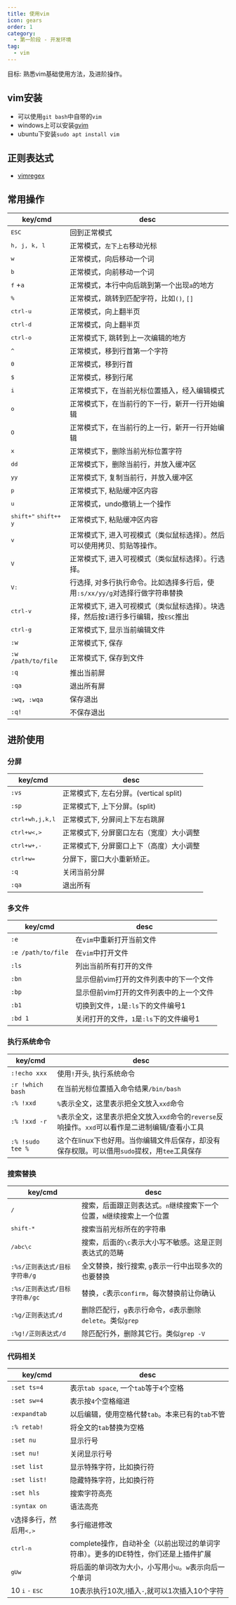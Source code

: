 ```yaml
---
title: 使用vim
icon: gears
order: 1
category:
  - 第一阶段 - 开发环境
tag:
  - vim
---
```


目标: 熟悉vim基础使用方法，及进阶操作。

## vim安装
- 可以使用`git bash`中自带的`vim`
- windows上可以安装[gvim](http://dl.softmgr.qq.com/original/Development/gvim81-8.1.282.0.exe)
- ubuntu下安装`sudo apt install vim`

## 正则表达式
- [vimregex](https://vimregex.com/)

## 常用操作
| key/cmd | desc |
| -- | -- |
| <kbd>ESC</kbd> | 回到正常模式 |
| <kbd>h, j, k, l</kbd> | 正常模式，`左下上右`移动光标 |
| <kbd>w</kbd> | 正常模式，向后移动一个词 |
| <kbd>b</kbd> | 正常模式，向前移动一个词 |
| <kbd>f</kbd> +`a` | 正常模式，本行中向后跳到第一个出现`a`的地方 |
| <kbd>%</kbd> | 正常模式，跳转到匹配字符，比如`()`, `[]` |
| <kbd>ctrl-u</kbd> | 正常模式，向上翻半页 |
| <kbd>ctrl-d</kbd> | 正常模式，向上翻半页 |
| <kbd>ctrl-o</kbd> | 正常模式下, 跳转到上一次编辑的地方 |
| <kbd>^</kbd> | 正常模式，移到行首第一个字符 |
| <kbd>0</kbd> | 正常模式，移到行首 |
| <kbd>$</kbd> | 正常模式，移到行尾 |
| <kbd>i</kbd> | 正常模式下，在当前光标位置插入，经入编辑模式 |
| <kbd>o</kbd> | 正常模式下，在当前行的下一行，新开一行开始编辑 |
| <kbd>O</kbd> | 正常模式下，在当前行的上一行，新开一行开始编辑 |
| <kbd>x</kbd> | 正常模式下，删除当前光标位置字符 |
| <kbd>dd</kbd> | 正常模式下，删除当前行，并放入缓冲区 |
| <kbd>yy</kbd> | 正常模式下, 复制当前行，并放入缓冲区 |
| <kbd>p</kbd> | 正常模式下, 粘贴缓冲区内容 |
| <kbd>u</kbd> | 正常模式，undo撤销上一个操作 |
| <kbd>shift+"</kbd> <kbd>shift++</kbd> <kbd>y</kbd> | 正常模式下, 粘贴缓冲区内容 |
| <kbd>v</kbd> | 正常模式下, 进入可视模式（类似鼠标选择）。然后可以使用拷贝、剪贴等操作。 |
| <kbd>V</kbd> | 正常模式下, 进入可视模式（类似鼠标选择）。行选择。 |
| <kbd>V</kbd><kbd>:</kbd> | 行选择, 对多行执行命令。比如选择多行后，使用`:s/xx/yy/g`对选择行做字符串替换 |
| <kbd>ctrl-v</kbd> | 正常模式下, 进入可视模式（类似鼠标选择）。块选择，然后按<kbd>I</kbd>进行多行编辑，按<kbd>ESC</kbd>推出 |
| <kbd>ctrl-g</kbd> | 正常模式下, 显示当前编辑文件 |
| `:w` | 正常模式下, 保存 |
| `:w /path/to/file` | 正常模式下, 保存到文件 |
| `:q` | 推出当前屏 |
| `:qa` | 退出所有屏 |
| `:wq`，`:wqa` | 保存退出 |
| `:q!`| 不保存退出 |

## 进阶使用

### 分屏
| key/cmd | desc |
| -- | -- |
| `:vs` | 正常模式下, 左右分屏。(vertical split) |
| `:sp` | 正常模式下, 上下分屏。(split) |
| <kbd>ctrl+w</kbd><kbd>h,j,k,l</kbd> | 正常模式下, 分屏间上下左右跳屏 |
| <kbd>ctrl+w</kbd><kbd><,></kbd> | 正常模式下, 分屏窗口左右（宽度）大小调整 |
| <kbd>ctrl+w</kbd><kbd>+,-</kbd> | 正常模式下, 分屏窗口上下（高度）大小调整 |
| <kbd>ctrl+w</kbd><kbd>=</kbd> | 分屏下，窗口大小重新矫正。 |
| `:q` | 关闭当前分屏 |
| `:qa` | 退出所有 |

### 多文件
| key/cmd | desc |
| -- | -- |
| `:e` | 在`vim`中重新打开当前文件 |
| `:e /path/to/file` | 在`vim`中打开文件 |
| `:ls` | 列出当前所有打开的文件 |
| `:bn` | 显示但前vim打开的文件列表中的下一个文件 |
| `:bp` | 显示但前vim打开的文件列表中的上一个文件 |
| `:b1` | 切换到文件，`1`是`:ls`下的文件编号1 |
| `:bd 1` | 关闭打开的文件，`1`是`:ls`下的文件编号1 |

### 执行系统命令
| key/cmd | desc |
| -- | -- |
| `:!echo xxx`| 使用`!`开头, 执行系统命令 |
| `:r !which bash`| 在当前光标位置插入命令结果`/bin/bash` |
| `:% !xxd` | `%`表示全文，这里表示把全文放入`xxd`命令 |
| `:% !xxd -r` | `%`表示全文，这里表示把全文放入`xxd`命令的`reverse`反响操作。`xxd`可以看作是二进制编辑/查看小工具 |
| `:% !sudo tee %` | 这个在linux下也好用。当你编辑文件后保存，却没有保存权限。可以借用`sudo`提权，用`tee`工具保存 |

### 搜索替换
| key/cmd | desc |
| -- | -- |
| <kbd>/</kbd> | 搜索，后面跟正则表达式。<kbd>n</kbd>继续搜索下一个位置，<kbd>N</kbd>继续搜索上一个位置|
| <kbd>shift-*</kbd> | 搜索当前光标所在的字符串 |
| <kbd>/abc\c</kbd> | 搜索，后面的`\c`表示大小写不敏感。这是正则表达式的范畴 |
| `:%s/正则表达式/目标字符串/g` | 全文替换，按行搜索, `g`表示一行中出现多次的也要替换 |
| `:%s/正则表达式/目标字符串/gc` | 替换，`c`表示`confirm`，每次替换前让你确认 |
| `:%g/正则表达式/d` | 删除匹配行，`g`表示行命令，`d`表示删除`delete`。类似`grep` |
| `:%g!/正则表达式/d` | 除匹配行外，删除其它行。类似`grep -V` |

### 代码相关
| key/cmd | desc |
| -- | -- |
| `:set ts=4` | 表示`tab space`, 一个`tab`等于`4`个空格 |
| `:set sw=4` | 表示按`4`个空格缩进 |
| `:expandtab` | 以后编辑，使用空格代替`tab`。本来已有的`tab`不管 |
| `:% retab!` | 将全文的`tab`替换为空格 |
| `:set nu` | 显示行号 |
| `:set nu!` | 关闭显示行号 |
| `:set list` | 显示特殊字符，比如换行符 |
| `:set list!` | 隐藏特殊字符，比如换行符 |
| `:set hls` | 搜索字符高亮 |
| `:syntax on` | 语法高亮 |
| <kbd>V</kbd>选择多行，然后用<kbd><,></kbd> | 多行缩进修改 |
| <kbd>ctrl-n</kbd> | complete操作，自动补全（以前出现过的单词字符串）。更多的IDE特性，你们还是上插件扩展 |
| <kbd>g</kbd><kbd>U</kbd><kbd>w</kbd> | 将后面的单词改为大小，小写用小`u`。`w`表示向后一个单词 |
| 10 <kbd>i</kbd> `-` <kbd>ESC</kbd> | 10表示执行10次,I插入`-`,就可以1次插入10个字符 |
